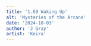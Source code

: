 ```yaml
---
title: '1.69 Waking Up'
alt: 'Mysteries of the Arcana'
date: '2024-10-03'
author: 'J Gray'
artist: 'Keira'
---
```

